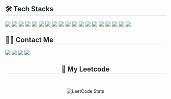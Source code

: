 <!--<div align="center">
  <img src="https://capsule-render.vercel.app/api?type=venom&height=200&color=gradient&text=NhanDinhVan's%20GitHub&textBg=false&reversal=false&fontColor=white" />
</div>-->

<!--<div style="display: flex; justify-content: space-between; flex-wrap: wrap;">
-->
<!-- Tech Stacks -->
<div style="flex: 1; min-width: 300px; text-align: left;">
   <h2 style="border-bottom: 1px solid #d8dee4; color: #282d33;"> 🛠️ Tech Stacks </h2>
   <div style="display: flex; flex-wrap: wrap; gap: 5px;">
   <img src="https://img.shields.io/badge/Java-f7f7f7?style=for-the-badge&logo=Java&logoColor=red">
   <img src="https://img.shields.io/badge/Python-3776AB?style=for-the-badge&logo=Python&logoColor=white">
   <img src="https://img.shields.io/badge/PyTorch-EE4C2C?style=for-the-badge&logo=PyTorch&logoColor=white">
   <img src="https://img.shields.io/badge/JavaScript-F7DF1E?style=for-the-badge&logo=JavaScript&logoColor=black">
   <img src="https://img.shields.io/badge/TypeScript-3178c6?style=for-the-badge&logo=TypeScript&logoColor=white">
   <img src="https://img.shields.io/badge/NestJS-red?style=for-the-badge&logo=NestJS&logoColor=white">
<!--     <img src="https://img.shields.io/badge/Spring Boot-6DB33F?style=for-the-badge&logo=Spring Boot&logoColor=white"> -->
   <img src="https://img.shields.io/badge/Linux-464560?style=for-the-badge&logo=Linux&logoColor=white">
   <img src="https://img.shields.io/badge/Windows%20Server-0078D6?style=for-the-badge&logo=Windows&logoColor=white">
   <img src="https://img.shields.io/badge/CI%2FCD-0A66C2?style=for-the-badge&logo=githubactions&logoColor=white">
   <img src="https://img.shields.io/badge/AWS-232F3E?style=for-the-badge&logo=amazonaws&logoColor=white">
   <img src="https://img.shields.io/badge/Docker-2496ED?style=for-the-badge&logo=docker&logoColor=white">
   <img src="https://img.shields.io/badge/Kubernetes-326CE5?style=for-the-badge&logo=kubernetes&logoColor=white">
   <img src="https://img.shields.io/badge/Networking-gray?style=for-the-badge&logo=cisco&logoColor=white">
   <img src="https://img.shields.io/badge/Zabbix-EE0000?style=for-the-badge&logo=Zabbix&logoColor=white">
   <img src="https://img.shields.io/badge/Jenkins-D24939?style=for-the-badge&logo=Jenkins&logoColor=white">
   <img src="https://img.shields.io/badge/PostgreSQL-405c6d?style=for-the-badge&logo=PostgreSQL&logoColor=white">
   <img src="https://img.shields.io/badge/SQLServer-white?style=for-the-badge&logo=SQLServer&logoColor=white">
   <img src="https://img.shields.io/badge/Prisma-red?style=for-the-badge&logo=Prisma&logoColor=white">
   <img src="https://img.shields.io/badge/TypeORM-blue?style=for-the-badge&logo=TypeORM&logoColor=white">
  </div>
</div>

  
##
 
<div> 
    <h2 style="border-bottom: 1px solid #d8dee4; color: #282d33;"> 🧑‍💻 Contact Me </h2>
  <a href="https://leetcode.com/u/NhanDinh/" target="_blank"><img src="https://img.shields.io/badge/-LeetCode-FFA116?style=for-the-badge&logo=leetcode&logoColor=black" target="_blank"></a>
  <a href="https://www.linkedin.com/in/nhandinhvan/" target="_blank"><img src="https://img.shields.io/badge/-LinkedIn-%230077B5?style=for-the-badge&logo=linkedin&logoColor=white" target="_blank"></a>
  <a href="https://www.youtube.com/@Nhanvdinh" target="_blank"><img src="https://img.shields.io/badge/YouTube-FF0000?style=for-the-badge&logo=youtube&logoColor=white" target="_blank"></a>
  <a href="https://www.instagram.com/nhandinh.vann/" target="_blank"><img src="https://img.shields.io/badge/-Instagram-%23E4405F?style=for-the-badge&logo=instagram&logoColor=white" target="_blank"></a>
<!--   <a href = "mailto:vannhan2409@gmail.com"><img src="https://img.shields.io/badge/-Gmail-%23333?style=for-the-badge&logo=gmail&logoColor=white" target="_blank"></a> -->

</div>
<div style="display: flex; justify-content: center; align-items: center; gap: 30px; flex-wrap: wrap;">
  <h2 style="width: 100%; text-align: center; border-bottom: 1px solid #d8dee4; color: #282d33;"> 🏅 My Leetcode</h2>
  <img src="https://leetcard.jacoblin.cool/NhanDinh?theme=dark&ext=activity" alt="LeetCode Stats" style="max-width: 45%;" />
<!--   <img src="https://github-readme-stats.vercel.app/api/top-langs/?username=NhanDinhVan&layout=compact&bg_color=180,00000000,&title_color=000000&text_color=000000" alt="Top Langs" style="max-width: 45%;" /> -->
</div>




